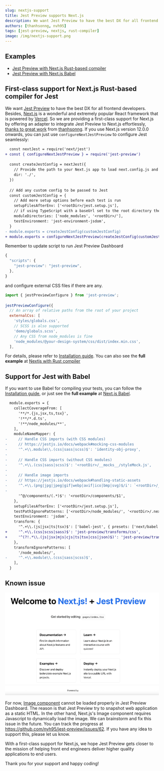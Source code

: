 ```yaml
---
slug: nextjs-support
title: Jest Preview supports Next.js
description: We want Jest Preview to have the best DX for all frontend developers. Besides, Next.js is a wonderful and extremely popular React framework that is powered by Vercel. So we are providing a first-class support for Next.js by offering an adapter to integrate Jest Preview to Next.js effortlessly, thanks to great work from thanhsonng.
authors: [thanhsonng, nvh95]
tags: [jest-preview, nextjs, rust-compiler]
image: /img/nextjs-support.png
---
```


## Examples

- [Jest Preview with Next.js Rust-based compiler](https://github.com/nvh95/jest-preview/tree/main/examples/nextjs)
- [Jest Preview with Next.js Babel](https://github.com/nvh95/jest-preview/tree/main/examples/nextjs-babel)

## First-class support for Next.js Rust-based compiler for Jest

We want [Jest Preview](https://jest-preview.com) to have the best DX for all frontend developers. Besides, [Next.js](https://nextjs.org) is a wonderful and extremely popular React framework that is powered by [Vercel](https://vercel.com). So we are providing a first-class support for Next.js by offering an adapter to integrate Jest Preview to Next.js effortlessly, [thanks to great work](https://github.com/nvh95/jest-preview/pull/64) from [thanhsonng](https://github.com/thanhsonng). If you use Next.js version 12.0.0 onwards, you can just use `configureNextJestPreview` to configure Jest seamlessly:

```diff
  const nextJest = require('next/jest')
+ const { configureNextJestPreview } = require('jest-preview')

  const createJestConfig = nextJest({
    // Provide the path to your Next.js app to load next.config.js and .env files in your test environment
    dir: './',
  })

  // Add any custom config to be passed to Jest
  const customJestConfig = {
    // Add more setup options before each test is run
    setupFilesAfterEnv: ['<rootDir>/jest.setup.js'],
    // if using TypeScript with a baseUrl set to the root directory then you need the below for alias' to work
    moduleDirectories: ['node_modules', '<rootDir>/'],
    testEnvironment: 'jest-environment-jsdom',
  }
- module.exports = createJestConfig(customJestConfig)
+ module.exports = configureNextJestPreview(createJestConfig(customJestConfig));
```

Remember to update script to run Jest Preview Dashboard

```js
{
  "scripts": {
    "jest-preview": "jest-preview",
  },
}
```

and configure external CSS files if there are any.

```js
import { jestPreviewConfigure } from 'jest-preview';

jestPreviewConfigure({
  // An array of relative paths from the root of your project
  externalCss: [
    'styles/globals.css',
    // SCSS is also supported
    'demo/globals.scss',
    // Any CSS from node_modules is fine
    'node_modules/@your-design-system/css/dist/index.min.css',
  ],
```

For details, please refer to [Installation guide](/docs/getting-started/installation). You can also see the **full example** at [Nextjs with Rust compiler](https://github.com/nvh95/jest-preview/tree/main/examples/nextjs)

## Support for Jest with Babel

If you want to use Babel for compiling your tests, you can follow the [Installation guide](/docs/getting-started/installation), or just see the **full example** at [Next.js Babel](https://github.com/nvh95/jest-preview/tree/main/examples/nextjs-babel).

```diff
  module.exports = {
    collectCoverageFrom: [
      '**/*.{js,jsx,ts,tsx}',
      '!**/*.d.ts',
      '!**/node_modules/**',
    ],
    moduleNameMapper: {
-     // Handle CSS imports (with CSS modules)
-     // https://jestjs.io/docs/webpack#mocking-css-modules
-     '^.+\\.module\\.(css|sass|scss)$': 'identity-obj-proxy',
-
-     // Handle CSS imports (without CSS modules)
-     '^.+\\.(css|sass|scss)$': '<rootDir>/__mocks__/styleMock.js',
-
-     // Handle image imports
-     // https://jestjs.io/docs/webpack#handling-static-assets
-     '^.+\\.(png|jpg|jpeg|gif|webp|avif|ico|bmp|svg)$/i': `<rootDir>/__mocks__/fileMock.js`,
-
      '^@/components/(.*)$': '<rootDir>/components/$1',
    },
    setupFilesAfterEnv: ['<rootDir>/jest.setup.js'],
    testPathIgnorePatterns: ['<rootDir>/node_modules/', '<rootDir>/.next/'],
    testEnvironment: 'jsdom',
    transform: {
      '^.+\\.(js|jsx|ts|tsx)$': ['babel-jest', { presets: ['next/babel'] }],
+     '^.+\\.(css|scss|sass)$': 'jest-preview/transforms/css',
+     '^(?!.*\\.(js|jsx|mjs|cjs|ts|tsx|css|json)$)': 'jest-preview/transforms/file',
    },
    transformIgnorePatterns: [
      '/node_modules/',
-     '^.+\\.module\\.(css|sass|scss)$',
    ],
  }
```

## Known issue

![Jest Preview with Nextjs](./nextjs-snapshot.png)

For now, [Image component](https://nextjs.org/docs/api-reference/next/image) cannot be loaded properly in Jest Preview Dashboard. The reason is that Jest Preview try to snapshot web application as a static HTML. In the other hand, Next.js's Image component requires Javascript to dynamically load the image. We can brainstorm and fix this issue in the future. You can track the progress at https://github.com/nvh95/jest-preview/issues/62. If you have any idea to support this, please let us know.

With a first-class support for Next.js, we hope Jest Preview gets closer to the mission of helping front end engineers deliver higher quality applications to end users.

Thank you for your support and happy coding!
